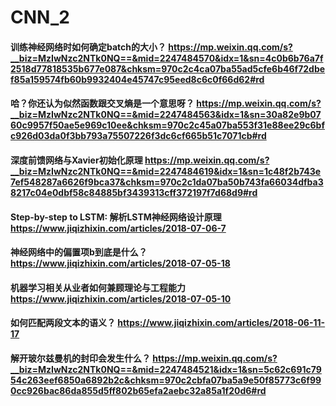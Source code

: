 # CNN_2
#### 训练神经网络时如何确定batch的大小？  https://mp.weixin.qq.com/s?__biz=MzIwNzc2NTk0NQ==&mid=2247484570&idx=1&sn=4c0b6b76a7f2518d77818535b677e087&chksm=970c2c4ca07ba55ad5cfe6b46f72dbef85a159574fb60b9932404e45747c95eed8c6c0f66d62#rd  
#### 哈？你还认为似然函数跟交叉熵是一个意思呀？  https://mp.weixin.qq.com/s?__biz=MzIwNzc2NTk0NQ==&mid=2247484563&idx=1&sn=30a82e9b0760c9957f50ae5e969c10ee&chksm=970c2c45a07ba553f31e88ee29c6bfc926d03da0f3bb793a75507226f3dc6cf665b51c7071cb#rd  
#### 深度前馈网络与Xavier初始化原理  https://mp.weixin.qq.com/s?__biz=MzIwNzc2NTk0NQ==&mid=2247484619&idx=1&sn=1c48f2b743e7ef548287a6626f9bca37&chksm=970c2c1da07ba50b743fa66034dfba38217c04e0dbf58c84885bf3439313cff372197f7d68d9#rd  
#### Step-by-step to LSTM: 解析LSTM神经网络设计原理  https://www.jiqizhixin.com/articles/2018-07-06-7  
#### 神经网络中的偏置项b到底是什么？  https://www.jiqizhixin.com/articles/2018-07-05-18  
#### 机器学习相关从业者如何兼顾理论与工程能力  https://www.jiqizhixin.com/articles/2018-07-05-10  
#### 如何匹配两段文本的语义？  https://www.jiqizhixin.com/articles/2018-06-11-17  
#### 解开玻尔兹曼机的封印会发生什么？  https://mp.weixin.qq.com/s?__biz=MzIwNzc2NTk0NQ==&mid=2247484521&idx=1&sn=5c62c691c7954c263eef6850a6892b2c&chksm=970c2cbfa07ba5a9e50f85773c6f990cc926bac86da855d5ff802b65efa2aebc32a85a1f20d6#rd

